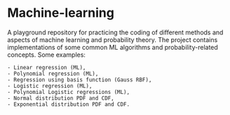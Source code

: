 # Machine-learning

A playground repository for practicing the coding of different methods and aspects of machine learning and probability theory. The project contains implementations of some common ML algorithms and probability-related concepts. Some examples:

    - Linear regression (ML),
    - Polynomial regression (ML),
    - Regression using basis function (Gauss RBF),
    - Logistic regression (ML),
    - Polynomial Logistic regressions (ML),
    - Normal distribution PDF and CDF,
    - Exponential distribution PDF and CDF.

